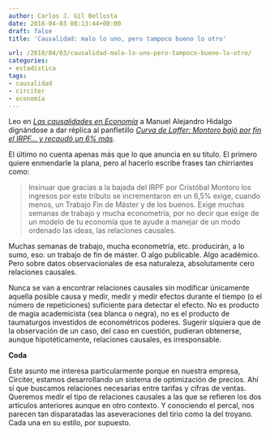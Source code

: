 ```yaml
---
author: Carlos J. Gil Bellosta
date: 2018-04-03 08:13:44+00:00
draft: false
title: 'Causalidad: malo lo uno, pero tampoco bueno lo otro'

url: /2018/04/03/causalidad-malo-lo-uno-pero-tampoco-bueno-lo-otro/
categories:
- estadística
tags:
- causalidad
- circiter
- economía
---
```


Leo en [_Las causalidades en Economía_](https://www.vozpopuli.com/opinion/causalidades-Economia-critica-paul-romer_0_1122788121.html) a Manuel Alejandro Hidalgo dignándose a dar réplica al panfletillo [_Curva de Laffer: Montoro bajó por fin el IRPF… y recaudó un 6% más_](https://www.libremercado.com/2018-03-27/curva-de-laffer-montoro-bajo-por-fin-el-irpf-y-recaudo-un-6-mas-1276616123/).

El último no cuenta apenas más que lo que anuncia en su titulo. El primero quiere enmendarle la plana, pero al hacerlo escribe frases tan chirriantes como:



<blockquote>Insinuar que gracias a la bajada del IRPF por Cristóbal Montoro los ingresos por este tributo se incrementaron en un 6,5% exige, cuando menos, un Trabajo Fin de Máster y de los buenos. Exige muchas semanas de trabajo y mucha econometría, por no decir que exige de un modelo de tu economía que te ayude a manejar de un modo ordenado las ideas, las relaciones causales. </blockquote>



Muchas semanas de trabajo, mucha econometría, etc. producirán, a lo sumo, eso: un trabajo de fin de máster. O algo publicable. Algo académico. Pero sobre datos observacionales de esa naturaleza, absolutamente cero relaciones causales.

Nunca se van a encontrar relaciones causales sin modificar únicamente aquella posible causa y medir, medir y medir efectos durante el tiempo (o el número de repeticiones) suficiente para detectar el efecto. No es producto de magia academicista (sea blanca o negra), no es el producto de taumaturgos investidos de econométricos poderes. Sugerir siquiera que de la observación de un caso, del caso en cuestión, pudieran obtenerse, aunque hipotéticamente, relaciones causales, es irresponsable.

**Coda**

Este asunto me interesa particularmente porque en nuestra empresa, Circiter, estamos desarrollando un sistema de optimización de precios. Ahí sí que buscamos relaciones necesarias entre tarifas y cifras de ventas. Queremos medir el tipo de relaciones causales a las que se refieren los dos artículos anteriores aunque en otro contexto. Y conociendo el percal, nos parecen tan disparatadas las aseveraciones del tirio como la del troyano. Cada una en su estilo, por supuesto.
